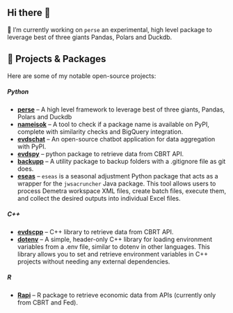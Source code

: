 ## Hi there 👋


🔭 I’m currently working on `perse` an experimental, high level package to leverage best of three giants Pandas, Polars and Duckdb.


## 🔧 Projects & Packages

Here are some of my notable open-source projects:
##### Python 
- **[perse](https://github.com/SermetPekin/perse)** – A high level framework to leverage best of three giants, Pandas, Polars and Duckdb
- **[nameisok](https://github.com/SermetPekin/nameisok)** – A tool to check if a package name is available on PyPI, complete with similarity checks and BigQuery integration.
- **[evdschat](https://github.com/SermetPekin/evdschat)** – An open-source chatbot application for data aggregation with PyPI.
- **[evdspy](https://github.com/SermetPekin/evdspy)** –   python package to retrieve data from CBRT API.
- **[backupp](https://github.com/SermetPekin/backupp)** –  A utility package to backup folders with a .gitignore file as git does.
- **[eseas](https://github.com/SermetPekin/eseas)** – `eseas` is a seasonal adjustment Python package that acts as a wrapper for the `jwsacruncher` Java package. This tool allows users to process Demetra workspace XML files, create batch files, execute them, and collect the desired outputs into individual Excel files.
##### C++ 
- **[evdscpp](https://github.com/SermetPekin/evdscpp)** –  C++ library to retrieve data from CBRT API.
- **[dotenv](https://github.com/SermetPekin/dotenv)** – A simple, header-only C++ library for loading environment variables from a .env file, similar to dotenv in other languages. This library allows you to set and retrieve environment variables in C++ projects without needing any external dependencies.
##### R
- **[Rapi](https://github.com/DataRapi/Rapi)** – R package to retrieve economic data from APIs (currently only from CBRT and Fed).






<!--

## 📊 GitHub Stats
![](http://github-profile-summary-cards.vercel.app/api/cards/profile-details?username=SermetPekin&theme=github) 

![](http://github-profile-summary-cards.vercel.app/api/cards/stats?username=SermetPekin&theme=github) 

![](http://github-profile-summary-cards.vercel.app/api/cards/repos-per-language?username=SermetPekin&theme=github) 

**SermetPekin/SermetPekin** is a ✨ _special_ ✨ repository because its `README.md` (this file) appears on your GitHub profile.

Here are some ideas to get you started:

- 🔭 I’m currently working on perse package

- 🌱 I’m currently learning ...
- 👯 I’m looking to collaborate on ...
- 🤔 I’m looking for help with ...
- 💬 Ask me about ...
- 📫 How to reach me: ...
- 😄 Pronouns: ...
- ⚡ Fun fact: ...
-->
